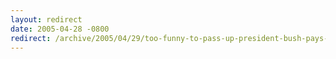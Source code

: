 ```yaml
---
layout: redirect
date: 2005-04-28 -0800
redirect: /archive/2005/04/29/too-funny-to-pass-up-president-bush-pays-tribute-to-john-lennon.aspx/
---
```


